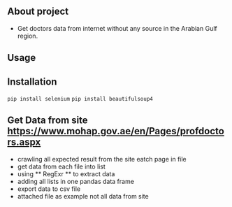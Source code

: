 ## About project ##
* Get doctors data from internet without any source in the Arabian Gulf region.
## Usage ##
## Installation ##
` pip install selenium `
` pip install beautifulsoup4 `


## Get Data from site https://www.mohap.gov.ae/en/Pages/profdoctors.aspx ##
 * crawling all expected result from the site eatch page in file 
 * get data from each file into list
 * using ** RegExr ** to extract data 
 * adding all lists in one pandas data frame
 * export data to csv file
 * attached file as example not all data from site
